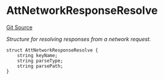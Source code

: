 # AttNetworkResponseResolve
[Git Source](https://github.com/primus-labs/zkTLS-contracts/blob/c34826da72b2646b30fc46afeef78c9dafa36cd0/src/IPrimusZKTLS.sol)

*Structure for resolving responses from a network request.*


```solidity
struct AttNetworkResponseResolve {
    string keyName;
    string parseType;
    string parsePath;
}
```

